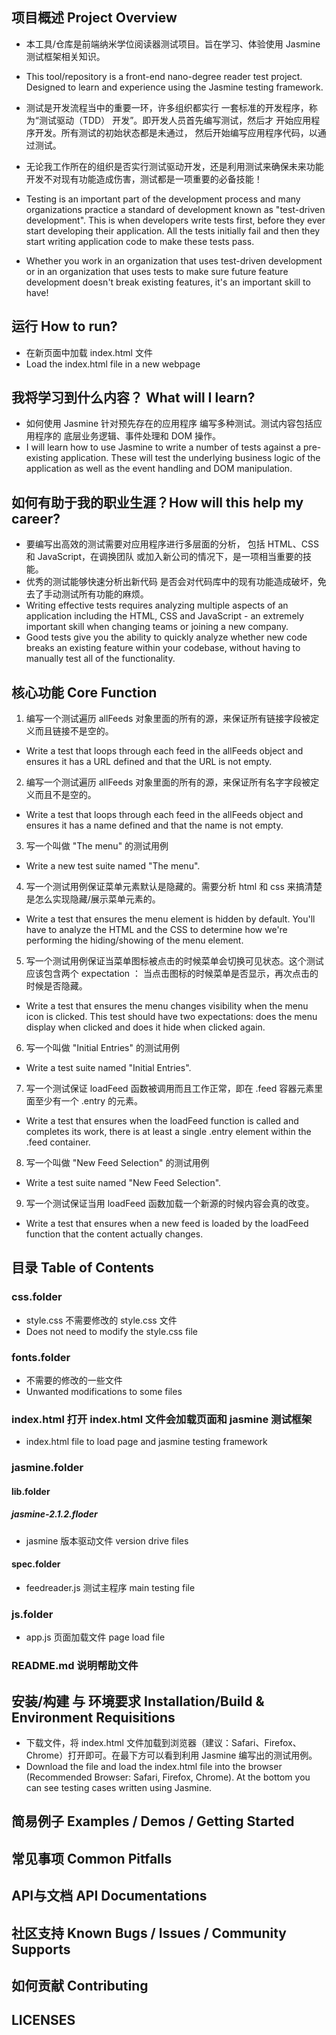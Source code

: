 ## 项目概述 Project Overview
* 本工具/仓库是前端纳米学位阅读器测试项目。旨在学习、体验使用 Jasmine 测试框架相关知识。
* This tool/repository is a front-end nano-degree reader test project. Designed to learn and experience using the Jasmine testing framework.

* 测试是开发流程当中的重要一环，许多组织都实行 一套标准的开发程序，称为“测试驱动（TDD） 开发”。即开发人员首先编写测试，然后才 开始应用程序开发。所有测试的初始状态都是未通过， 然后开始编写应用程序代码，以通过测试。

* 无论我工作所在的组织是否实行测试驱动开发，还是利用测试来确保未来功能开发不对现有功能造成伤害，测试都是一项重要的必备技能！

* Testing is an important part of the development process and many organizations practice a standard of development known as "test-driven development". This is when developers write tests first, before they ever start developing their application. All the tests initially fail and then they start writing application code to make these tests pass.

* Whether you work in an organization that uses test-driven development or in an organization that uses tests to make sure future feature development doesn't break existing features, it's an important skill to have!

## 运行 How to run?

* 在新页面中加载 index.html 文件
* Load the index.html file in a new webpage

## 我将学习到什么内容？ What will I learn?
* 如何使用 Jasmine 针对预先存在的应用程序 编写多种测试。测试内容包括应用程序的 底层业务逻辑、事件处理和 DOM 操作。
* I will learn how to use Jasmine to write a number of tests against a pre-existing application. These will test the underlying business logic of the application as well as the event handling and DOM manipulation.

## 如何有助于我的职业生涯？How will this help my career?
* 要编写出高效的测试需要对应用程序进行多层面的分析， 包括 HTML、CSS 和 JavaScript，在调换团队 或加入新公司的情况下，是一项相当重要的技能。
* 优秀的测试能够快速分析出新代码 是否会对代码库中的现有功能造成破坏，免去了手动测试所有功能的麻烦。
* Writing effective tests requires analyzing multiple aspects of an application including the HTML, CSS and JavaScript - an extremely important skill when changing teams or joining a new company.
* Good tests give you the ability to quickly analyze whether new code breaks an existing feature within your codebase, without having to manually test all of the functionality.

## 核心功能 Core Function
1. 编写一个测试遍历 allFeeds 对象里面的所有的源，来保证所有链接字段被定义而且链接不是空的。
* Write a test that loops through each feed in the allFeeds object and ensures it has a URL defined and that the URL is not empty.
2. 编写一个测试遍历 allFeeds 对象里面的所有的源，来保证所有名字字段被定义而且不是空的。
* Write a test that loops through each feed in the allFeeds object and ensures it has a name defined and that the name is not empty.
3. 写一个叫做 "The menu" 的测试用例
* Write a new test suite named "The menu".
4. 写一个测试用例保证菜单元素默认是隐藏的。需要分析 html 和 css 来搞清楚是怎么实现隐藏/展示菜单元素的。
* Write a test that ensures the menu element is hidden by default. You'll have to analyze the HTML and the CSS to determine how we're performing the hiding/showing of the menu element.
5. 写一个测试用例保证当菜单图标被点击的时候菜单会切换可见状态。这个测试应该包含两个 expectation ： 当点击图标的时候菜单是否显示，再次点击的时候是否隐藏。
* Write a test that ensures the menu changes visibility when the menu icon is clicked. This test should have two expectations: does the menu display when clicked and does it hide when clicked again.
6. 写一个叫做 "Initial Entries" 的测试用例
* Write a test suite named "Initial Entries".
7. 写一个测试保证 loadFeed 函数被调用而且工作正常，即在 .feed 容器元素里面至少有一个 .entry 的元素。
* Write a test that ensures when the loadFeed function is called and completes its work, there is at least a single .entry element within the .feed container.
8. 写一个叫做 "New Feed Selection" 的测试用例
* Write a test suite named "New Feed Selection".
9. 写一个测试保证当用 loadFeed 函数加载一个新源的时候内容会真的改变。
* Write a test that ensures when a new feed is loaded by the loadFeed function that the content actually changes.

## 目录 Table of Contents
### css.folder
* style.css 不需要修改的 style.css 文件 
* Does not need to modify the style.css file


### fonts.folder
* 不需要的修改的一些文件
* Unwanted modifications to some files

### index.html 打开 index.html 文件会加载页面和 jasmine 测试框架
* index.html file to load page and jasmine testing framework

### jasmine.folder
#### lib.folder 
##### jasmine-2.1.2.floder 
* jasmine 版本驱动文件 version drive files
#### spec.folder 
* feedreader.js 测试主程序 main testing file

### js.folder 
* app.js 页面加载文件 page load file

### README.md 说明帮助文件

## 安装/构建 与 环境要求 Installation/Build & Environment Requisitions
* 下载文件，将 index.html 文件加载到浏览器（建议：Safari、Firefox、Chrome）打开即可。在最下方可以看到利用 Jasmine 编写出的测试用例。
* Download the file and load the index.html file into the browser (Recommended Browser: Safari, Firefox, Chrome). At the bottom you can see testing cases written using Jasmine.


## 简易例子 Examples / Demos / Getting Started

## 常见事项 Common Pitfalls

## API与文档 API Documentations

## 社区支持 Known Bugs / Issues / Community Supports

## 如何贡献 Contributing

## LICENSES